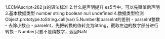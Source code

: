 1.ECMAscript-262   js的语法标准
2.什么是声明提升    es5当中，可以先赋值后声明
3.基本数据类型      number string  boolean  null  undefined
4.数据类型检测      Object.prototype.toString.call(var)
5.Number和parseInt的差别
    - parseInt整数
    - 去除小数点
    - parseInt，先把转换的值转变为String，截取左边的数字部分进行转换
    - Number只要不是纯数字，返回NaN
    
